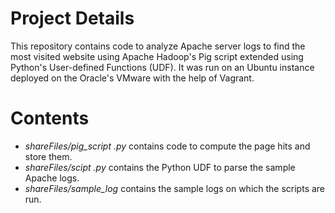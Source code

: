 # Project Details

This repository contains code to analyze Apache server logs to find the most visited website using Apache Hadoop's Pig script extended using Python's User-defined Functions (UDF). It was run on an Ubuntu instance deployed on the Oracle's VMware with the help of Vagrant.

# Contents

- *shareFiles/pig_script .py* contains code to compute the page hits and store them.
- *shareFiles/scipt .py* contains the Python UDF to parse the sample Apache logs.
- *shareFiles/sample_log* contains the sample logs on which the scripts are run.